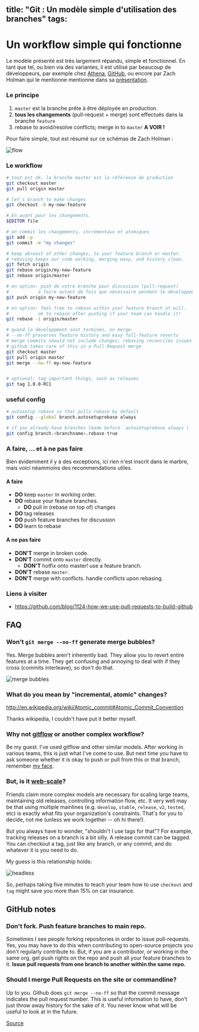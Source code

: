 title: "Git : Un modèle simple d'utilisation des branches"
tags:
---


# Un workflow simple qui fonctionne

Le modèle présenté est très largement répandu, simple et fonctionnel. En tant que tel, ou bien via des variantes, il est utilisé par beaucoup de développeurs, par exemple chez [Athena](http://athena.ai), [GitHub](https://github.com), ou encore par Zach Holman qui le mentionne mentionne dans sa [présentation](http://www.youtube.com/watch?v=qyz3jkOBbQY&t=09m12s).


### Le principe 

1. `master` est la branche prête à être déployée en production.
1. **tous les changements** (pull-request + merge) sont effectués dans la branche `feature`
1. rebase to avoid/resolve conflicts; merge in to `master` **A VOIR !**

Pour faire simple, tout est résumé sur ce schémas de Zach Holman :

![flow](https://gist.github.com/shvechikov/de39c99574488a3de12a/raw/24c6696441e40eae24805426ba5465583414d046/z-git-branching.jpeg)

### Le workflow

```bash
# tout est ok, la branche master est la référence de production
git checkout master
git pull origin master

# let's branch to make changes
git checkout -b my-new-feature

# En avant pour les changements.
$EDITOR file

# on commit les changements, incrementaux et atomiques
git add -p
git commit -m "my changes"

# keep abreast of other changes, to your feature branch or master.
# rebasing keeps our code working, merging easy, and history clean.
git fetch origin
git rebase origin/my-new-feature
git rebase origin/master

# en option: push de votre branche pour discussion (pull-request)
#           à faire autant de fois que nécessaire pendant le développement.
git push origin my-new-feature

# en option: feel free to rebase within your feature branch at will.
#           ok to rebase after pushing if your team can handle it!
git rebase -i origin/master

# quand la développment sont terminés, on merge.
# --no-ff preserves feature history and easy full-feature reverts
# merge commits should not include changes; rebasing reconciles issues
# github takes care of this in a Pull-Request merge
git checkout master
git pull origin master
git merge --no-ff my-new-feature


# optional: tag important things, such as releases
git tag 1.0.0-RC1
```

### useful config

```bash
# autosetup rebase so that pulls rebase by default
git config --global branch.autosetuprebase always

# if you already have branches (made before `autosetuprebase always`)
git config branch.<branchname>.rebase true
```

### A faire, ... et à ne pas faire

Bien évidemment il y à des exceptions, ici rien n'est inscrit dans le marbre, mais voici néammoins des recommendations utiles.

#### A faire

- **DO** keep `master` in working order.
- **DO** rebase your feature branches.
  - **DO** pull in (rebase on top of) changes
- **DO** tag releases
- **DO** push feature branches for discussion
- **DO** learn to rebase


#### A ne pas faire

- **DON'T** merge in broken code.
- **DON'T** commit onto `master` directly.
  - **DON'T** hotfix onto master! use a feature branch.
- **DON'T** rebase `master`.
- **DON'T** merge with conflicts. handle conflicts upon rebasing.


### Liens à visiter

- https://github.com/blog/1124-how-we-use-pull-requests-to-build-github


## FAQ


### Won't `git merge --no-ff` generate merge bubbles?

Yes. Merge bubbles aren't inherently bad. They allow you to revert entire
features at a time. They get confusing and annoying to deal with if they cross
(commits interleave), so don't do that.

![merge bubbles](https://gist.github.com/shvechikov/de39c99574488a3de12a/raw/4a6876d77884853521692df8dbb22914f9f81109/z-git-bubbles.png)


### What do you mean by "incremental, atomic" changes?

http://en.wikipedia.org/wiki/Atomic_commit#Atomic_Commit_Convention

Thanks wikipedia, I couldn't have put it better myself.


### Why not [gitflow](http://nvie.com/git-model/) or another complex workflow?

Be my guest. I've used gitflow and other similar models.
After working in various teams, this is just what I've come to use.
But next time you have to ask someone whether it is okay to push or pull from
this or that branch, remember
[my face](http://juan.benet.ai/img/juan.batizbenet.headshotsq.jpg).


### But, is it [web-scale](http://mongodb-is-web-scale.com/)?

Friends claim more complex models are necessary for scaling large teams,
maintaining old releases, controlling information flow, etc. It very well may
be that using multiple mainlines (e.g. `develop`, `stable`, `release`, `v2`,
`tested`, etc) is exactly what fits your organization's constraints. That's
for you to decide, not me (unless we work together -- oh hi there!).

But you always have to wonder, "shouldn't I use tags for that"? For example,
tracking releases on a branch is a bit silly. A release commit can be tagged.
You can checkout a tag, just like any branch, or any commit, and do
whatever it is you need to do.

My guess is this relationship holds:

![headless](https://gist.github.com/shvechikov/de39c99574488a3de12a/raw/ef8be1e41fb8ae0e58de732103e09588f6ba8156/z-git-headless.jpeg)

So, perhaps taking five minutes to teach your team how to use `checkout` and
`tag` might save you more than 15% on car insurance.


## GitHub notes


### Don't fork. Push feature branches to main repo.

Sometimes I see people forking repositories in order to issue pull-requests.
Yes, you may have to do this when contributing to open-source projects you 
don't regularly contribute to. But, if you are a contributor, or working in the same org, get push rights on the repo and push all your feature branches to it. 
**Issue pull requests from one branch to another within the same repo.**


### Should I merge Pull Requests on the site or commandline?

Up to you. Github does `git merge --no-ff` so that the commit message indicates the pull request number. This is useful information to have, don't just throw away history for the sake of it. You never know what will be useful to look at in the future.

[Source](https://gist.github.com/jbenet/ee6c9ac48068889b0912)






 